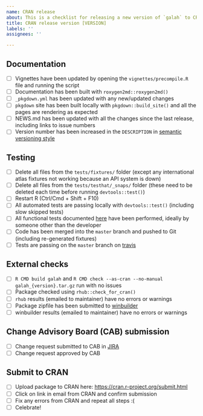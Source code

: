 ```yaml
---
name: CRAN release
about: This is a checklist for releasing a new version of `galah` to CRAN
title: CRAN release version [VERSION]
labels: ''
assignees: ''

---
```


## Documentation
- [ ] Vignettes have been updated by opening the `vignettes/precompile.R` file and running the script
- [ ] Documentation has been built with `roxygen2md::roxygen2md()`
- [ ] `_pkgdown.yml` has been updated with any new/updated changes
- [ ] `pkgdown` site has been built locally with `pkgdown::build_site()` and all the pages are rendering as expected
- [ ] NEWS.md has been updated with all the changes since the last release, including links to issue numbers
- [ ] Version number has been increased in the `DESCRIPTION` in [semantic versioning style](https://semver.org/)

## Testing
- [ ] Delete all files from the `tests/fixtures/` folder (except any international atlas fixtures not working because an API system is down)
- [ ] Delete all files from the `tests/testhat/_snaps/` folder (these need to be deleted each time before running `devtools::test()`)
- [ ] Restart R (Ctrl/Cmd + Shift + F10)
- [ ] All automated tests are passing locally with `devtools::test()` (including slow skipped tests)
- [ ] All functional tests documented [here](https://confluence.csiro.au/display/ALASD/galah+and+ALA4R+functional+tests) have been performed, ideally by someone other than the developer
- [ ] Code has been merged into the `master` branch and pushed to Git (including re-generated fixtures)
- [ ] Tests are passing on the `master` branch on [travis](https://travis-ci.com/github/AtlasOfLivingAustralia/galah) 

## External checks
- [ ] `R CMD build galah` and `R CMD check --as-cran --no-manual galah_{version}.tar.gz` run with no issues
- [ ] Package checked using `rhub::check_for_cran()` 
- [ ] `rhub` results (emailed to maintainer) have no errors or warnings
- [ ] Package zipfile has been submitted to [winbuilder](https://win-builder.r-project.org/upload.aspx)
- [ ] winbuilder results (emailed to maintainer) have no errors or warnings

## Change Advisory Board (CAB) submission
- [ ] Change request submitted to CAB in [JIRA](https://jira-sd.csiro.au/projects/ACRR/queues/custom/367)
- [ ] Change request approved by CAB

## Submit to CRAN
- [ ] Upload package to CRAN here: https://cran.r-project.org/submit.html
- [ ] Click on link in email from CRAN and confirm submission
- [ ] Fix any errors from CRAN and repeat all steps :(
- [ ] Celebrate!
